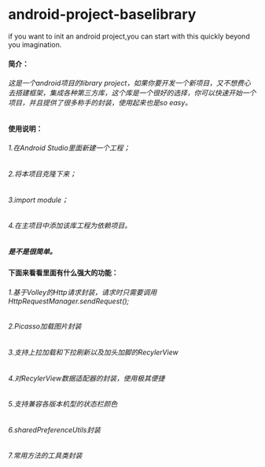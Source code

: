 # android-project-baselibrary
if you want to init an android project,you can start with this quickly beyond you imagination.
#### 简介：
 ###### 这是一个android项目的library project，如果你要开发一个新项目，又不想费心去搭建框架，集成各种第三方库，这个库是一个很好的选择，你可以快速开始一个项目，并且提供了很多称手的封装，使用起来也是so easy。

#### 使用说明：
###### 1.在Android Studio里面新建一个工程；
###### 2.将本项目克隆下来；
###### 3.import module；
###### 4.在主项目中添加该库工程为依赖项目。

##### 是不是很简单。

#### 下面来看看里面有什么强大的功能：
###### 1.基于Volley的Http请求封装，请求时只需要调用HttpRequestManager.sendRequest();
###### 2.Picasso加载图片封装
###### 3.支持上拉加载和下拉刷新以及加头加脚的RecylerView
###### 4.对RecylerView数据适配器的封装，使用极其便捷
###### 5.支持兼容各版本机型的状态栏颜色
###### 6.sharedPreferenceUtils封装
###### 7.常用方法的工具类封装
